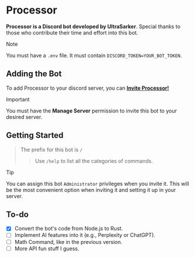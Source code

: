 # Processor

**Processor is a Discord bot developed by UltraSarker**. Special thanks to those who contribute their time and effort into this bot.

> [!NOTE]
> You must have a `.env` file. It must contain `DISCORD_TOKEN=YOUR_BOT_TOKEN`. 

## Adding the Bot

To add Processor to your discord server, you can **[Invite Processor!](https://discord.com/oauth2/authorize?client_id=1294345614343016479&scope=bot&permissions=2134371583)** 
> [!IMPORTANT]
> You must have the **Manage Server** permission to invite this bot to your desired server.

## Getting Started

> The prefix for this bot is `/` 
>> Use `/help` to list all the categories of commands. 

> [!Tip]
> You can assign this bot `Administrator` privileges when you invite it. This will be the most convenient option when inviting it and setting it up in your server.

## To-do
- [x] Convert the bot's code from Node.js to Rust.
- [ ] Implement AI features into it (e.g., Perplexity or ChatGPT).
- [ ] Math Command, like in the previous version.
- [ ] More API fun stuff I guess.

